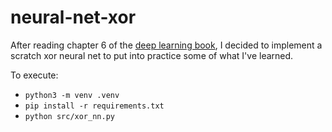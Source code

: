 # neural-net-xor

After reading chapter 6 of the [deep learning book](https://www.deeplearningbook.org/), I decided to implement a scratch xor neural net to put into practice some of what I've learned.

To execute:
* `python3 -m venv .venv`
* `pip install -r requirements.txt`
* `python src/xor_nn.py`